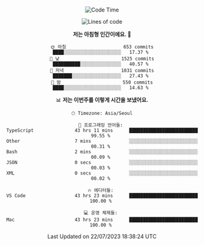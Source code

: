 <div align="center">

<br />

 <!--START_SECTION:waka-->
![Code Time](http://img.shields.io/badge/Code%20Time-1%2C079%20hrs%2046%20mins-blue)

![Lines of code](https://img.shields.io/badge/%EC%A0%80%EB%8A%94%20%EC%97%AC%ED%83%9C%EA%B9%8C%EC%A7%80%20-3.3%20million%20%EC%A4%84%EC%9D%98%20%EC%BD%94%EB%93%9C%EB%A5%BC%20%EC%9E%91%EC%84%B1%ED%96%88%EC%96%B4%EC%9A%94.-blue)

**저는 아침형 인간이에요. 🐤** 

```text
🌞 아침                     653 commits         ████░░░░░░░░░░░░░░░░░░░░░   17.37 % 
🌆 낮　                     1525 commits        ██████████░░░░░░░░░░░░░░░   40.57 % 
🌃 저녁                     1031 commits        ███████░░░░░░░░░░░░░░░░░░   27.43 % 
🌙 밤　                     550 commits         ████░░░░░░░░░░░░░░░░░░░░░   14.63 % 
```


📊 **저는 이번주를 이렇게 시간을 보냈어요.** 

```text
🕑︎ Timezone: Asia/Seoul

💬 프로그래밍 언어들: 
TypeScript               43 hrs 11 mins      █████████████████████████   99.55 % 
Other                    7 mins              ░░░░░░░░░░░░░░░░░░░░░░░░░   00.31 % 
Bash                     2 mins              ░░░░░░░░░░░░░░░░░░░░░░░░░   00.09 % 
JSON                     0 secs              ░░░░░░░░░░░░░░░░░░░░░░░░░   00.03 % 
XML                      0 secs              ░░░░░░░░░░░░░░░░░░░░░░░░░   00.02 % 

🔥 에디터들: 
VS Code                  43 hrs 23 mins      █████████████████████████   100.00 % 

💻 운영 체제들: 
Mac                      43 hrs 23 mins      █████████████████████████   100.00 % 
```


 Last Updated on 22/07/2023 18:38:24 UTC
<!--END_SECTION:waka-->

</div>
